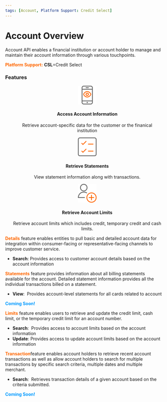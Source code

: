 ```yaml
---
tags: [Account, Platform Support: Credit Select]
---
```


# Account Overview
Account API enables a financial institution or account holder to manage and maintain their account information through various touchpoints.

<span style="color:#ff6600;">**Platform Support:**</span> **CSL**=Credit Select 

### Features

<style>
.col-md-4 ul li {
    list-style: none;
}
</style>

<div class="row" style="text-align:center;" markdown=1>
<div class="col-md-4" markdown=1>

* ![](assets/images/AccountView-1.png)
    
    #### Access Account Information
    
    Retrieve account-specific data for the customer or the finanical institution
    
</div>
<div class="col-md-4" markdown=1>
    
* ![](assets/images/retrieve-statements.png)
    
    #### Retrieve Statements
    
    View statement information along with transactions.
    
</div>
<div class="col-md-4" markdown=1>

* ![](assets/images/retrieve-account-limits.png)
    
    #### Retrieve Account Limits
    
    Retrieve account limits which includes credit, temporary credit and cash limits.

</div>
</div>   



<span style="color:#ff6600;">**Details**</span> feature enables entities to pull basic and detailed account data for integration within consumer-facing or representative-facing channels to improve customer service.

* **Search**: Provides access to customer account details based on the account information

<span style="color:#ff6600;">**Statements**</span> feature provides information about all billing statements available for the account. Detailed statement information provides all the individual transactions billed on a statement. 

* **View**:  Provides account-level statements for all cards related to account

<span style="color:#0099ff;"><strong>Coming Soon!&nbsp;</strong></span>

<span style="color:#ff6600;">**Limits**</span> feature enables  users to retrieve and update the credit limit, cash limit, or the temporary credit limit for an account number.

* **Search**:  Provides access to account limits based on the account information
* **Update**:  Provides access to update account limits based on the account information

<span style="color:#ff6600;">**Transaction**</span>feature enables account holders to retrieve recent account transactions  as well as allow account holders to search for multiple transactions by specific search criteria, multiple dates and multiple merchant.

* **Search**:  Retrieves transaction details of a given account based on the criteria submitted. 

<span style="color:#0099ff;"><strong>Coming Soon!&nbsp;</strong></span>
